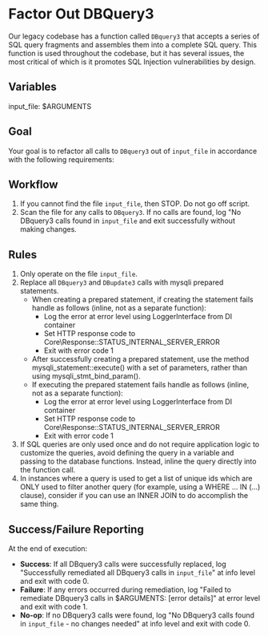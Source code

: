 # Factor Out DBQuery3

Our legacy codebase has a function called `DBquery3` that accepts a series of
SQL query fragments and assembles them into a complete SQL query. This function
is used throughout the codebase, but it has several issues, the most critical of
which is it promotes SQL Injection vulnerabilities by design.

## Variables

input_file: $ARGUMENTS

## Goal

Your goal is to refactor all calls to `DBquery3` out of `input_file` in accordance
with the following requirements:

## Workflow

1. If you cannot find the file `input_file`, then STOP. Do not go off script.
2. Scan the file for any calls to `DBquery3`. If no calls are found, log "No DBquery3 calls found in `input_file` and exit successfully without making changes.

## Rules

1. Only operate on the file `input_file`.
2. Replace all `DBquery3` and `DBupdate3` calls with mysqli prepared statements.
    - When creating a prepared statement, if creating the statement fails handle
      as follows (inline, not as a separate function):
        - Log the error at error level using LoggerInterface from DI container
        - Set HTTP response code to Core\Response::STATUS_INTERNAL_SERVER_ERROR
        - Exit with error code 1
    - After successfully creating a prepared statement, use the method
      mysqli_statement::execute() with a set of parameters, rather than using
      mysqli_stmt_bind_param().
    - If executing the prepared statement fails handle as follows (inline, not
      as a separate function):
        - Log the error at error level using LoggerInterface from DI container
        - Set HTTP response code to Core\Response::STATUS_INTERNAL_SERVER_ERROR
        - Exit with error code 1
3. If SQL queries are only used once and do not require application logic to
   customize the queries, avoid defining the query in a variable and passing
   to the database functions. Instead, inline the query directly into the
   function call.
4. In instances where a query is used to get a list of unique ids which are ONLY
   used to filter another query (for example, using a WHERE ... IN (...)
   clause), consider if you can use an INNER JOIN to do accomplish the same thing.

## Success/Failure Reporting

At the end of execution:
- **Success**: If all DBquery3 calls were successfully replaced, log "Successfully remediated all DBquery3 calls in `input_file`" at info level and exit with code 0.
- **Failure**: If any errors occurred during remediation, log "Failed to remediate DBquery3 calls in $ARGUMENTS: [error details]" at error level and exit with code 1.
- **No-op**: If no DBquery3 calls were found, log "No DBquery3 calls found in `input_file` - no changes needed" at info level and exit with code 0.
